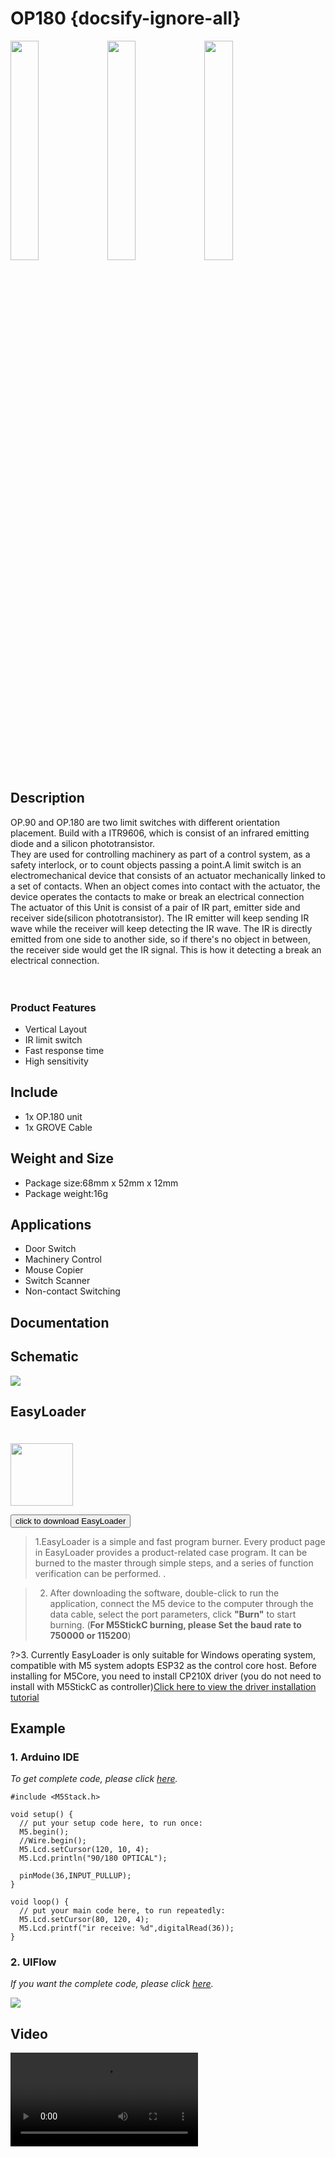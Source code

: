 # OP180 {docsify-ignore-all}

<img src="assets/img/product_pics/unit/op180/unit_op180_01.jpg" width="30%" height="30%"> <img src="assets/img/product_pics/unit/op180/unit_op180_02.jpg" width="30%" height="30%"> <img src="assets/img/product_pics/unit/op180/unit_op180_03.jpg" width="30%" height="30%">



## Description

OP.90 and OP.180 are two limit switches with different orientation placement. Build with a ITR9606, which is consist of an infrared emitting diode and a silicon phototransistor.
<br>
They are used for controlling machinery as part of a control system, as a safety interlock, or to count objects passing a point.A limit switch is an electromechanical device that consists of an actuator mechanically linked to a set of contacts. When an object comes into contact with the actuator, the device operates the contacts to make or break an electrical connection
<br>
The actuator of this Unit is consist of a pair of IR part, emitter side and receiver side(silicon phototransistor). The IR emitter will keep sending IR wave while the receiver will keep detecting the IR wave.  The IR is directly emitted from one side to another side, so if there's no object in between, the receiver side would get the IR signal. This is how it detecting a break an electrical connection. 
<br><br><br>



### Product Features

- Vertical Layout
- IR limit switch 
- Fast response time
- High sensitivity

## Include

- 1x OP.180 unit
- 1x GROVE Cable

## Weight and Size

- Package size:68mm x 52mm x 12mm
- Package weight:16g

## Applications

- Door Switch
- Machinery Control 
- Mouse Copier
- Switch Scanner
- Non-contact Switching


## Documentation


## Schematic
<img src="assets/img/product_pics/unit/op90/unit_op180_04.jpg">


## EasyLoader

<img src="https://m5stack.oss-cn-shenzhen.aliyuncs.com/image/EasyLoader_logo.png" width="100px" style="margin-top:20px">

<a href="https://m5stack.oss-cn-shenzhen.aliyuncs.com/EasyLoader/Unit/EasyLoader_OP.exe"><button type="button" class="btn btn-primary">click to download EasyLoader</button></a>

>1.EasyLoader is a simple and fast program burner. Every product page in EasyLoader provides a product-related case program. It can be burned to the master through simple steps, and a series of function verification can be performed. .

>2. After downloading the software, double-click to run the application, connect the M5 device to the computer through the data cable, select the port parameters, click **"Burn"** to start burning. (**For M5StickC burning, please Set the baud rate to 750000 or 115200**)

?>3. Currently EasyLoader is only suitable for Windows operating system, compatible with M5 system adopts ESP32 as the control core host. Before installing for M5Core, you need to install CP210X driver (you do not need to install with M5StickC as controller)[Click here to view the driver installation tutorial](en/related_documents/M5Burner#install-usb-driver)

## Example

### 1. Arduino IDE

*To get complete code, please click [here](https://github.com/m5stack/M5-ProductExampleCodes/tree/master/Unit/OP90.180).*

```arduino
#include <M5Stack.h>

void setup() {
  // put your setup code here, to run once:
  M5.begin();
  //Wire.begin();
  M5.Lcd.setCursor(120, 10, 4);
  M5.Lcd.println("90/180 OPTICAL");

  pinMode(36,INPUT_PULLUP);
}

void loop() {
  // put your main code here, to run repeatedly:
  M5.Lcd.setCursor(80, 120, 4);
  M5.Lcd.printf("ir receive: %d",digitalRead(36));
}
```

### 2. UIFlow

*If you want the complete code, please click [here](https://github.com/m5stack/M5-ProductExampleCodes/tree/master/Unit/OP90.180/UIFlow).*

<img src="assets/img/product_pics/unit/op180/op180.png">

## Video

<video class="video_size" controls>
    <source src="https://m5stack.oss-cn-shenzhen.aliyuncs.com/video/Product_example_video/OP-90.180.mp4" type="video/mp4">
</video>

<script>

   var purchase_link = 'https://m5stack.com/collections/m5-unit/products/180-infrared-refletive-unit-itr9606';


   anchor_search(purchase_link);
   scrollFunc();

</script>